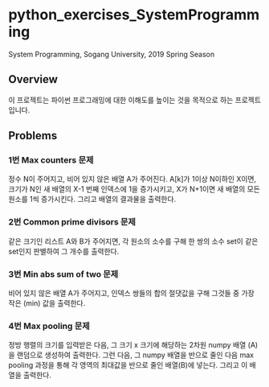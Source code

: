 # python_exercises_SystemProgramming
System Programming, Sogang University, 2019 Spring Season


## Overview
이 프로젝트는 파이썬 프로그래밍에 대한 이해도를 높이는 것을 목적으로 하는 프로젝트입니다.

## Problems

### 1번 Max counters 문제
정수 N이 주어지고, 비어 있지 않은 배열 A가 주어진다. A[k]가 1이상 N이하인 X이면, 크기가 N인 새 배열의 X-1 번째 인덱스에 1을 증가시키고, X가 N+1이면 새 배열의 모든 원소를 1씩 증가시킨다. 그리고 배열의 결과물을 출력한다.

### 2번 Common prime divisors 문제
같은 크기인 리스트 A와 B가 주어지면, 각 원소의 소수를 구해 한 쌍의 소수 set이 같은 set인지 판별하여 그 개수를 출력한다.

### 3번 Min abs sum of two 문제
비어 있지 않은 배열 A가 주어지고, 인덱스 쌍들의 합의 절댓값을 구해 그것들 중 가장 작은 (min) 값을 출력한다.

###	4번 Max pooling 문제
정방 행렬의 크기를 입력받은 다음, 그 크기 x 크기에 해당하는 2차원 numpy 배열 (A)을 랜덤으로 생성하여 출력한다. 그런 다음, 그 numpy 배열을 반으로 줄인 다음 max pooling 과정을 통해 각 영역의 최대값을 반으로 줄인 배열(B)에 넣는다. 그리고 이 배열을 출력한다. 

